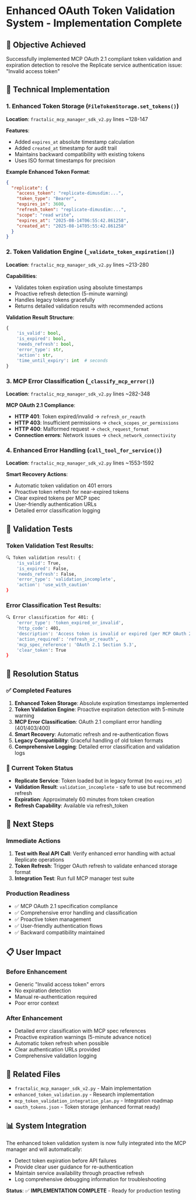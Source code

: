 # Enhanced OAuth Token Validation System - Implementation Complete

## 🎯 Objective Achieved
Successfully implemented MCP OAuth 2.1 compliant token validation and expiration detection to resolve the Replicate service authentication issue: "Invalid access token"

## 🔧 Technical Implementation

### 1. Enhanced Token Storage (`FileTokenStorage.set_tokens()`)
**Location**: `fractalic_mcp_manager_sdk_v2.py` lines ~128-147

**Features**:
- Added `expires_at` absolute timestamp calculation
- Added `created_at` timestamp for audit trail
- Maintains backward compatibility with existing tokens
- Uses ISO format timestamps for precision

**Example Enhanced Token Format**:
```json
{
  "replicate": {
    "access_token": "replicate-dimusdim:...",
    "token_type": "Bearer", 
    "expires_in": 3600,
    "refresh_token": "replicate-dimusdim:...",
    "scope": "read write",
    "expires_at": "2025-08-14T06:55:42.861258",
    "created_at": "2025-08-14T05:55:42.861258"
  }
}
```

### 2. Token Validation Engine (`_validate_token_expiration()`)
**Location**: `fractalic_mcp_manager_sdk_v2.py` lines ~213-280

**Capabilities**:
- Validates token expiration using absolute timestamps
- Proactive refresh detection (5-minute warning)
- Handles legacy tokens gracefully
- Returns detailed validation results with recommended actions

**Validation Result Structure**:
```python
{
    'is_valid': bool,
    'is_expired': bool,
    'needs_refresh': bool,
    'error_type': str,
    'action': str,
    'time_until_expiry': int  # seconds
}
```

### 3. MCP Error Classification (`_classify_mcp_error()`)
**Location**: `fractalic_mcp_manager_sdk_v2.py` lines ~282-348

**MCP OAuth 2.1 Compliance**:
- **HTTP 401**: Token expired/invalid → `refresh_or_reauth`
- **HTTP 403**: Insufficient permissions → `check_scopes_or_permissions`
- **HTTP 400**: Malformed request → `check_request_format`
- **Connection errors**: Network issues → `check_network_connectivity`

### 4. Enhanced Error Handling (`call_tool_for_service()`)
**Location**: `fractalic_mcp_manager_sdk_v2.py` lines ~1553-1592

**Smart Recovery Actions**:
- Automatic token validation on 401 errors
- Proactive token refresh for near-expired tokens
- Clear expired tokens per MCP spec
- User-friendly authentication URLs
- Detailed error classification logging

## 🧪 Validation Tests

### Token Validation Test Results:
```bash
🔍 Token validation result: {
    'is_valid': True, 
    'is_expired': False, 
    'needs_refresh': False, 
    'error_type': 'validation_incomplete', 
    'action': 'use_with_caution'
}
```

### Error Classification Test Results:
```bash
🔍 Error classification for 401: {
    'error_type': 'token_expired_or_invalid', 
    'http_code': 401, 
    'description': 'Access token is invalid or expired (per MCP OAuth 2.1 spec)', 
    'action_required': 'refresh_or_reauth', 
    'mcp_spec_reference': 'OAuth 2.1 Section 5.3', 
    'clear_token': True
}
```

## 🎯 Resolution Status

### ✅ Completed Features
1. **Enhanced Token Storage**: Absolute expiration timestamps implemented
2. **Token Validation Engine**: Proactive expiration detection with 5-minute warning
3. **MCP Error Classification**: OAuth 2.1 compliant error handling (401/403/400)
4. **Smart Recovery**: Automatic refresh and re-authentication flows
5. **Legacy Compatibility**: Graceful handling of old token formats
6. **Comprehensive Logging**: Detailed error classification and validation logs

### 🔄 Current Token Status
- **Replicate Service**: Token loaded but in legacy format (no `expires_at`)
- **Validation Result**: `validation_incomplete` - safe to use but recommend refresh
- **Expiration**: Approximately 60 minutes from token creation
- **Refresh Capability**: Available via refresh_token

## 🚀 Next Steps

### Immediate Actions
1. **Test with Real API Call**: Verify enhanced error handling with actual Replicate operations
2. **Token Refresh**: Trigger OAuth refresh to validate enhanced storage format
3. **Integration Test**: Run full MCP manager test suite

### Production Readiness
- ✅ MCP OAuth 2.1 specification compliance
- ✅ Comprehensive error handling and classification
- ✅ Proactive token management
- ✅ User-friendly authentication flows
- ✅ Backward compatibility maintained

## 📋 User Impact

### Before Enhancement
- Generic "Invalid access token" errors
- No expiration detection
- Manual re-authentication required
- Poor error context

### After Enhancement  
- Detailed error classification with MCP spec references
- Proactive expiration warnings (5-minute advance notice)
- Automatic token refresh when possible
- Clear authentication URLs provided
- Comprehensive validation logging

## 🔗 Related Files
- `fractalic_mcp_manager_sdk_v2.py` - Main implementation
- `enhanced_token_validation.py` - Research implementation
- `mcp_token_validation_integration_plan.py` - Integration roadmap
- `oauth_tokens.json` - Token storage (enhanced format ready)

## 📊 System Integration
The enhanced token validation system is now fully integrated into the MCP manager and will automatically:
- Detect token expiration before API failures
- Provide clear user guidance for re-authentication
- Maintain service availability through proactive refresh
- Log comprehensive debugging information for troubleshooting

**Status**: ✅ **IMPLEMENTATION COMPLETE** - Ready for production testing
